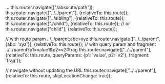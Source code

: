 

...
this.router.navigate(["/absolute/path"]);
this.router.navigate(["../../parent"], {relativeTo: this.route});
this.router.navigate(["../sibling"],   {relativeTo: this.route});
this.router.navigate(["./child"],      {relativeTo: this.route}); // or
this.router.navigate(["child"],        {relativeTo: this.route});

// with route param     ../../parent;abc=xyz
this.router.navigate(["../../parent", {abc: 'xyz'}], {relativeTo: this.route});
// with query param and fragment   ../../parent?p1=value1&p2=v2#frag
this.router.navigate(["../../parent"], {relativeTo: this.route, 
    queryParams: {p1: 'value', p2: 'v2'}, fragment: 'frag'});

// navigate without updating the URL 
this.router.navigate(["../../parent"], {relativeTo: this.route, skipLocationChange: true});
